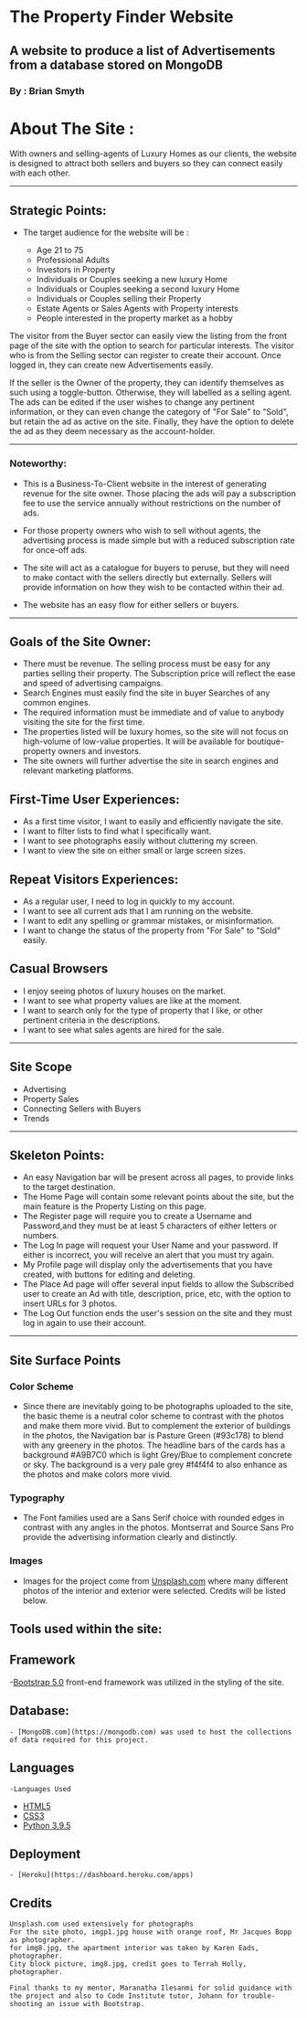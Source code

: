 # The Property Finder Website

##  A website to produce a list of Advertisements from a database stored on MongoDB

### By : Brian Smyth



# About The Site :

With owners and selling-agents of Luxury Homes as our clients, the website is designed to attract both sellers and buyers so they can connect easily with each other.

---

## Strategic Points: 

- The target audience for the website will be : 
    
    - Age 21 to 75
    - Professional Adults
    - Investors in Property
    - Individuals or Couples seeking a new luxury Home
    - Individuals or Couples seeking a second luxury Home
    - Individuals or Couples selling their Property
    - Estate Agents or Sales Agents with Property interests
    - People interested in the property market as a hobby
    
The visitor from the Buyer sector can easily view the listing from the front page of the site with the option to search for particular interests. The visitor who is from the Selling sector can register to create their account. Once logged in, they can create new Advertisements easily.  

If the seller is the Owner of the property, they can identify themselves as such using a toggle-button. Otherwise, they will labelled as a selling agent. 
The ads can be edited if the user wishes to change any pertinent information, or they can even change the category of "For Sale" to "Sold", but retain the ad as active on the site. Finally, they have the option to delete the ad as they deem necessary as the account-holder. 

---

### Noteworthy:

- This is a Business-To-Client website in the interest of generating revenue for the site owner. Those placing the ads will pay a subscription fee to use the service annually without restrictions on the number of ads. 

- For those property owners who wish to sell without agents, the advertising process is made simple but with a reduced subscription rate for once-off ads. 

- The site will act as a catalogue for buyers to peruse, but they will need to make contact with the sellers directly but externally. Sellers will provide information on how they wish to be contacted within their ad. 

- The website has an easy flow for either sellers or buyers. 

---

## Goals of the Site Owner: 

- There must be revenue. The selling process must be easy for any parties selling their property. The Subscription price will reflect the ease and speed of advertising campaigns. 
- Search Engines must easily find the site in buyer Searches of any common engines. 
- The required information must be immediate and of value to anybody visiting the site for the first time. 
- The properties listed will be luxury homes, so the site will not focus on high-volume of low-value properties. It will be available for boutique-property owners and investors. 
- The site owners will further advertise the site in search engines and relevant marketing platforms. 


## First-Time User Experiences: 
- As a first time visitor, I want to easily and efficiently navigate the site.
- I want to filter lists to find what I specifically want.
- I want to see photographs easily without cluttering my screen.
- I want to view the site on either small or large screen sizes. 

## Repeat Visitors Experiences:
- As a regular user, I need to log in quickly to my account.
- I want to see all current ads that I am running on the website. 
- I want to edit any spelling or grammar mistakes, or misinformation.
- I want to change the status of the property from "For Sale" to "Sold" easily.

## Casual Browsers
- I enjoy seeing photos of luxury houses on the market. 
- I want to see what property values are like at the moment. 
- I want to search only for the type of property that I like, or other pertinent criteria in the descriptions. 
- I want to see what sales agents are hired for the sale. 

---

## Site Scope 
- Advertising 
- Property Sales
- Connecting Sellers with Buyers
- Trends

--- 
## Skeleton Points:
-  An easy Navigation bar will be present across all pages, to provide links to the target destination.
- The Home Page will contain some relevant points about the site, but the main feature is the Property Listing on this page.
- The Register page will require you to create a Username and Password,and they must be at least 5 characters of either letters or numbers. 
- The Log In page will request your User Name and your password. If either is incorrect, you will receive an alert that you must try again. 
- My Profile page will display only the advertisements that you have created, with buttons for editing and deleting.
- The Place Ad page will offer several input fields to allow the Subscribed user to create an Ad with title, description, price, etc, with the option to insert URLs for 3 photos. 
- The Log Out function ends the user's session on the site and they must log in again to use their account. 

--- 
## Site Surface Points

### Color Scheme

 - Since there are inevitably going to be photographs uploaded to the site, the basic theme is a neutral color scheme to contrast with the photos and make them more vivid.  But to complement the exterior of buildings in the photos, the Navigation bar is Pasture Green (#93c178) to blend with any greenery in the photos.  The headline bars of the cards has a background #A9B7C0 which is light Grey/Blue to complement concrete or sky. The background is a very pale grey #f4f4f4 to also enhance as the photos and make colors more vivid. 

### Typography

- The Font families used are a Sans Serif choice with rounded edges in contrast with any angles in the photos.  Montserrat and Source Sans Pro provide the advertising information clearly and distinctly.

### Images
- Images for the project come from [Unsplash.com](https://unsplash.com/) where many different photos of the interior and exterior were selected. Credits will be listed below. 

## Tools used within the site: 

## Framework

-[Bootstrap 5.0](https://getbootstrap.com/) front-end framework was utilized in the styling of the site. 


## Database: 

    - [MongoDB.com](https://mongodb.com) was used to host the collections of data required for this project. 

## Languages

    -Languages Used

- [HTML5](https://en.wikipedia.org/wiki/HTML5)
- [CSS3](https://en.wikipedia.org/wiki/Cascading_Style_Sheets)
- [Python 3.9.5](https://www.python.org/)

## Deployment

    - [Heroku](https://dashboard.heroku.com/apps)


## Credits
    Unsplash.com used extensively for photographs
    For the site photo, imgp1.jpg house with orange roof, Mr Jacques Bopp as photographer. 
    for img8.jpg, the apartment interior was taken by Karen Eads, photographer. 
    City block picture, img8.jpg, credit goes to Terrah Holly, photographer. 

    Final thanks to my mentor, Maranatha Ilesanmi for solid guidance with the project and also to Code Institute tutor, Johann for trouble-shooting an issue with Bootstrap. 




